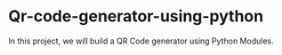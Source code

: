 # Qr-code-generator-using-python
In this project, we will build a QR Code generator using Python Modules.
